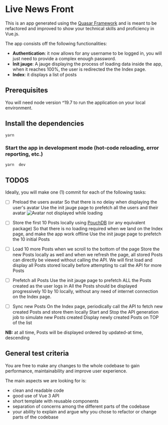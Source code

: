 # Live News Front

This is an app generated using the [Quasar Framework](https://quasar.dev/) and is meant to be refactored and improved to show your technical skills and proficiency in Vue.js.

The app consists off the following functionalities:

- **Authentication**: it now allows for any username to be logged in, you will just need to provide a complex enough password.
- **Init jauge**: A jauge displaying the process of loading data inside the app, when it reaches 100%, the user is redirected the the Index page.
- **Index**: it displays a list of posts

## Prerequisites

You will need node version ^19.7 to run the application on your local environment.

## Install the dependencies

```bash
yarn
```

### Start the app in development mode (hot-code reloading, error reporting, etc.)

```bash
yarn  dev
```

## TODOS

Ideally, you will make one (1) commit for each of the following tasks:

- [ ] Preload the users avatar
      So that there is no delay when displaying the user's avatar
      Use the init jauge page to prefetch all the users and their avatar
      ![Avatar not displayed while loading](https://sowellapp-my.sharepoint.com/personal/fandresena_sowellapp_com/Documents/Test%20embauche%20Senior/task-1.png)

- [ ] Store the first 10 Posts locally using [PouchDB](https://pouchdb.com/) (or any equivalent package)
      So that there is no loading required when we land on the Index page, and make the app work offline
      Use the init jauge page to prefetch the 10 initial Posts
- [ ] Load 10 more Posts when we scroll to the bottom of the page
      Store the new Posts locally as well and when we refresh the page, all stored Posts can directly be viewed without calling the API.
      We will first load and display all Posts stored locally before attempting to call the API for more Posts

- [ ] Prefetch all Posts
      Use the init jauge page to prefetch ALL the Posts created as the user logs in
      All the Posts should be displayed progressively 10 by 10 locally, without any need of internet connection on the Index page.

- [ ] Sync new Posts
      On the Index page, periodically call the API to fetch new created Posts and store them locally
      Start and Stop the API generation job to simulate new Posts created
      Display newly created Posts on TOP of the list

**NB:** at all time, Posts will be displayed ordered by updated-at time, descending

## General test criteria

You are free to make any changes to the whole codebase to gain performance, maintainability and improve user experience.

The main aspects we are looking for is:

- clean and readable code
- good use of Vue 3 API
- short template with reusable components
- separation of concerns among the different parts of the codebase
- your ability to explain and argue why you chose to refactor or change parts of the codebase
